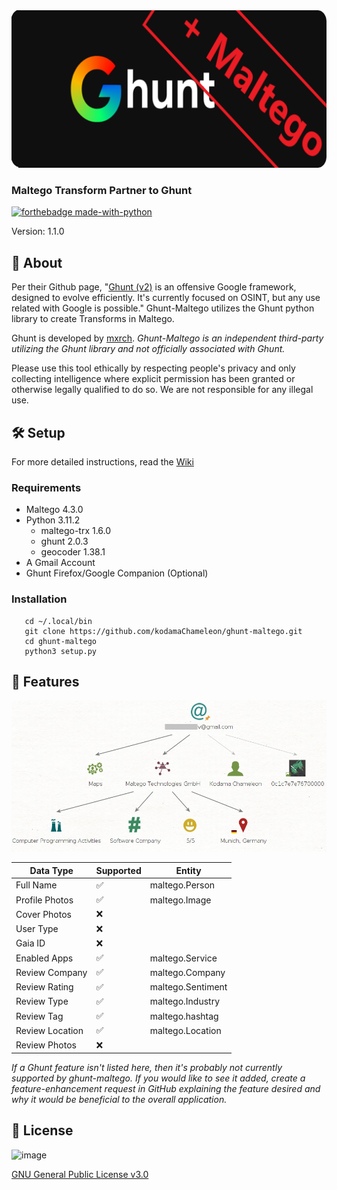 <img src="img/ghunt-maltego.png">

### Maltego Transform Partner to Ghunt

[![forthebadge made-with-python](http://ForTheBadge.com/images/badges/made-with-python.svg)](https://www.python.org/)

Version: 1.1.0

## 💎 About

Per their Github page, "[Ghunt (v2)](https://github.com/mxrch/GHunt) is an offensive Google framework, designed to evolve efficiently. 
It's currently focused on OSINT, but any use related with Google is possible." Ghunt-Maltego utilizes the Ghunt python library to create Transforms in Maltego.

Ghunt is developed by [mxrch](https://github.com/mxrch). *Ghunt-Maltego is an independent third-party utilizing the Ghunt library and not officially associated with Ghunt.*

Please use this tool ethically by respecting people's privacy and only collecting intelligence where explicit permission has been granted or otherwise legally qualified to do so. We are not responsible for any illegal use.

## 🛠️ Setup
For more detailed instructions, read the [Wiki](https://github.com/kodamaChameleon/ghunt-maltego/wiki)
### Requirements
- Maltego 4.3.0
- Python 3.11.2
   - maltego-trx 1.6.0
   - ghunt 2.0.3
   - geocoder 1.38.1
 - A Gmail Account
 - Ghunt Firefox/Google Companion (Optional)
   
### Installation
```
   cd ~/.local/bin
   git clone https://github.com/kodamaChameleon/ghunt-maltego.git
   cd ghunt-maltego
   python3 setup.py
```
   
## 🧙 Features

<img src="img/demo.PNG">  
   
| Data Type       | Supported  |Entity             |
|-----------------|------------|-------------------| 
| Full Name       | ✅         | maltego.Person    |
| Profile Photos  | ✅         | maltego.Image     |
| Cover Photos    | ❌         |                   |
| User Type       | ❌         |                   |
| Gaia ID         | ❌         |                   |
| Enabled Apps    | ✅         |maltego.Service    |
| Review Company  | ✅         |maltego.Company    |
| Review Rating   | ✅         |maltego.Sentiment  |
| Review Type     | ✅         |maltego.Industry   |
| Review Tag      | ✅         |maltego.hashtag    |
| Review Location | ✅         |maltego.Location   |
| Review Photos   | ❌         |                   |

*If a Ghunt feature isn't listed here, then it's probably not currently supported by ghunt-maltego. If you would like to see it added, create a feature-enhancement request in GitHub explaining the feature desired and why it would be beneficial to the overall application.*
   
## 📜 License
![image](https://img.shields.io/badge/License-GNU%20GPL-blue)

[GNU General Public License v3.0](https://www.gnu.org/licenses/gpl-3.0.fr.html)
